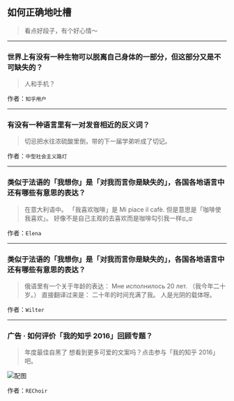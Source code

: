 ## 如何正确地吐槽

> 看点好段子，有个好心情～


 
---

### 世界上有没有一种生物可以脱离自己身体的一部分，但这部分又是不可缺失的？

> 人和手机？


作者：`知乎用户`

---

### 有没有一种语言里有一对发音相近的反义词？

> 切忌把水往浓硫酸里倒，带的下一届学弟听成了切记。


作者：`中型社会主义路灯`

---

### 类似于法语的「我想你」是「对我而言你是缺失的」，各国各地语言中还有哪些有意思的表达？

> 在意大利语中。
> 「我喜欢咖啡」是 Mi piace il cafè.
> 但是意思是「咖啡使我喜欢」。
> 好像不是自己主观的去喜欢而是咖啡勾引我一样ಥ_ಥ


作者：`Elena`

---

### 类似于法语的「我想你」是「对我而言你是缺失的」，各国各地语言中还有哪些有意思的表达？

> 俄语里有一个关于年龄的表达：
> Мне исполнилось 20 лет.
> （我今年二十岁。）
> 直接翻译过来是： 二十年的时间充满了我。
> 人是光阴的载体呀。


作者：`Wilter`

---

### 广告 · 如何评价「我的知乎 2016」回顾专题？

> 年度最佳自黑了
> 想看到更多可爱的文案吗？点击参与「我的知乎 2016」吧。



![配图](http://pic3.zhimg.com/70/v2-3e4eb25014f974fd9180a32ab1da876a_b.jpg)


作者：`REChoir`